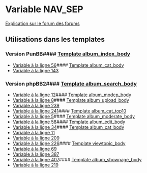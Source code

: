 # Variable NAV_SEP
[Explication sur le forum des forums](http://forum.forumactif.com/t294113-listing-des-variables#NAV_SEP)
## Utilisations dans les templates
### Version PunBB#### [Template album_index_body](punbb/album_index_body.md)
* [Variable à la ligne 56](../punbb/album_index_body.tpl#L56)#### [Template album_cat_body](punbb/album_cat_body.md)
* [Variable à la ligne 143](../punbb/album_cat_body.tpl#L143)
### Version phpBB2#### [Template album_search_body](subsilver/album_search_body.md)
* [Variable à la ligne 12](../subsilver/album_search_body.tpl#L12)#### [Template album_modcp_body](subsilver/album_modcp_body.md)
* [Variable à la ligne 8](../subsilver/album_modcp_body.tpl#L8)#### [Template album_upload_body](subsilver/album_upload_body.md)
* [Variable à la ligne 239](../subsilver/album_upload_body.tpl#L239)
* [Variable à la ligne 241](../subsilver/album_upload_body.tpl#L241)#### [Template album_cat_top10](subsilver/album_cat_top10.md)
* [Variable à la ligne 5](../subsilver/album_cat_top10.tpl#L5)#### [Template album_moderate_body](subsilver/album_moderate_body.md)
* [Variable à la ligne 58](../subsilver/album_moderate_body.tpl#L58)#### [Template album_edit_body](subsilver/album_edit_body.md)
* [Variable à la ligne 34](../subsilver/album_edit_body.tpl#L34)#### [Template album_cat_body](subsilver/album_cat_body.md)
* [Variable à la ligne 11](../subsilver/album_cat_body.tpl#L11)
* [Variable à la ligne 209](../subsilver/album_cat_body.tpl#L209)
* [Variable à la ligne 226](../subsilver/album_cat_body.tpl#L226)#### [Template viewtopic_body](subsilver/viewtopic_body.md)
* [Variable à la ligne 69](../subsilver/viewtopic_body.tpl#L69)
* [Variable à la ligne 387](../subsilver/viewtopic_body.tpl#L387)
* [Variable à la ligne 407](../subsilver/viewtopic_body.tpl#L407)#### [Template album_showpage_body](subsilver/album_showpage_body.md)
* [Variable à la ligne 219](../subsilver/album_showpage_body.tpl#L219)